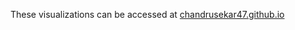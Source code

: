 These visualizations can be accessed at [chandrusekar47.github.io](https://chandrusekar47.github.io)
